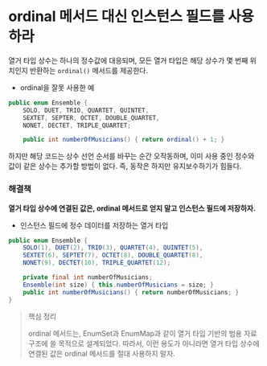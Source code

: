 # ordinal 메서드 대신 인스턴스 필드를 사용하라


열거 타입 상수는 하나의 정수값에 대응되며, 모든 열거 타입은 해당 상수가 몇 번째 위치인지 반환하는 `ordinal()` 메서드를 제공한다.

- ordinal을 잘못 사용한 예

```java
public enum Ensemble {
    SOLO, DUET, TRIO, QUARTET, QUINTET,
    SEXTET, SEPTER, OCTET, DOUBLE_QUARTET,
    NONET, DECTET, TRIPLE_QUARTET;

    public int numberOfMusicians() { return ordinal() + 1; }
```

하지만 해당 코드는 상수 선언 순서를 바꾸는 순간 오작동하며, 이미 사용 중인 정수와 값이 같은 상수는 추가할 방법이 없다. 즉, 동작은 하지만 유지보수하기가 힘들다.

### 해결책

**열거 타입 상수에 연결된 값은, ordinal 메서드로 얻지 말고 인스턴스 필드에 저장하자.**

- 인스턴스 필드에 정수 데이터를 저장하는 열거 타입

```java
public enum Ensemble {
    SOLO(1), DUET(2), TRIO(3), QUARTET(4), QUINTET(5),
    SEXTET(6), SEPTET(7), OCTET(8), DOUBLE_QUARTET(8),
    NONET(9), DECTET(10), TRIPLE_QUARTET(12);

    private final int numberOfMusicians;
    Ensemble(int size) { this.numberOfMusicians = size; }
    public int numberOfMusicians() { return numberOfMusicians; }
}
```

> 핵심 정리
> 
> 
> ordinal 메서드는, EnumSet과 EnumMap과 같이 열거 타입 기반의 범용 자료구조에 쓸 목적으로 설계되었다. 따라서, 이런 용도가 아니라면 열거 타입 상수에 연결된 값은 ordinal 메서드를 절대 사용하지 말자.
>